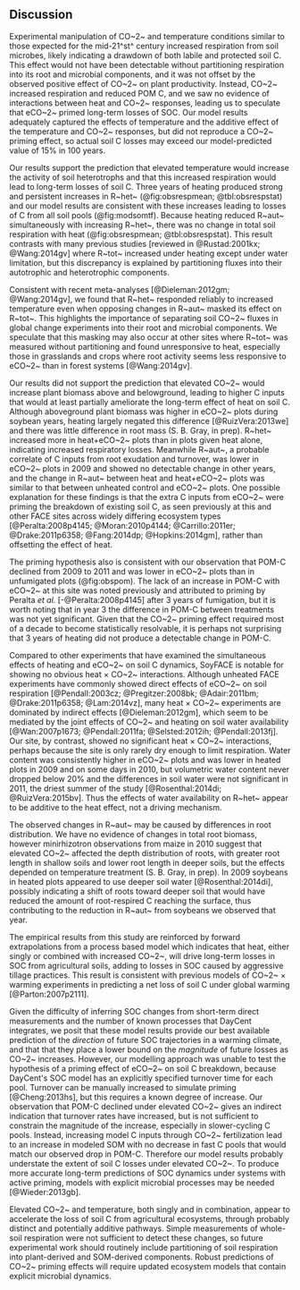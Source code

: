 ## Discussion

Experimental manipulation of CO~2~ and temperature conditions similar to those expected for the mid-21^st^ century increased respiration from soil microbes, likely indicating a drawdown of both labile and protected soil C. This effect would not have been detectable without partitioning respiration into its root and microbial components, and it was not offset by the observed positive effect of CO~2~ on plant productivity. Instead, CO~2~ increased respiration and reduced POM C, and we saw no evidence of interactions between heat and CO~2~ responses, leading us to speculate that eCO~2~ primed long-term losses of SOC. Our model results adequately captured the effects of temperature and the additive effect of the temperature and CO~2~ responses, but did not reproduce a CO~2~ priming effect, so actual soil C losses may exceed our model-predicted value of 15% in 100 years.

Our results support the prediction that elevated temperature would increase the activity of soil heterotrophs and that this increased respiration would lead to long-term losses of soil C. Three years of heating produced strong and persistent increases in R~het~ (@fig:obsrespmean; @tbl:obsrespstat) and our model results are consistent with these increases leading to losses of C from all soil pools (@fig:modsomtf).
Because heating reduced R~aut~ simultaneously with increasing R~het~, there was no change in total soil respiration with heat (@fig:obsrespmean; @tbl:obsrespstat).
This result contrasts with many previous studies [reviewed in @Rustad:2001kx; @Wang:2014gv] where R~tot~ increased under heating except under water limitation, but this discrepancy is explained by partitioning fluxes into their autotrophic and heterotrophic components.

Consistent with recent meta-analyses [@Dieleman:2012gm; @Wang:2014gv], we found that R~het~ responded reliably to increased temperature even when opposing changes in R~aut~ masked its effect on R~tot~. This highlights the importance of separating soil CO~2~ fluxes in global change experiments into their root and microbial components.
We speculate that this masking may also occur at other sites where R~tot~ was measured without partitioning and found unresponsive to heat, especially those in grasslands and crops where root activity seems less responsive to eCO~2~ than in forest systems [@Wang:2014gv].

Our results did not support the prediction that elevated CO~2~ would increase plant biomass above and belowground, leading to higher C inputs that would at least partially ameliorate the long-term effect of heat on soil C. Although aboveground plant biomass was higher in eCO~2~ plots during soybean years, heating largely negated this difference [@RuizVera:2013we] and there was little difference in root mass (S. B. Gray, in prep). R~het~ increased more in heat+eCO~2~ plots than in plots given heat alone, indicating increased respiratory losses. Meanwhile R~aut~, a probable correlate of C inputs from root exudation and turnover, was lower in eCO~2~ plots in 2009 and showed no detectable change in other years, and the change in R~aut~ between heat and heat+eCO~2~ plots was similar to that between unheated control and eCO~2~ plots. One possible explanation for these findings is that the extra C inputs from eCO~2~ were priming the breakdown of existing soil C, as seen previously at this and other FACE sites across widely differing ecosystem types [@Peralta:2008p4145; @Moran:2010p4144; @Carrillo:2011er; @Drake:2011p6358; @Fang:2014dp; @Hopkins:2014gm], rather than offsetting the effect of heat.

The priming hypothesis also is consistent with our observation that POM-C declined from 2009 to 2011 and was lower in eCO~2~ plots than in unfumigated plots (@fig:obspom). The lack of an increase in POM-C with eCO~2~ at this site was noted previously and attributed to priming by Peralta *et al.* [-@Peralta:2008p4145] after 3 years of fumigation, but it is worth noting that in year 3 the difference in POM-C between treatments was not yet significant. Given that the CO~2~ priming effect required most of a decade to become statistically resolvable, it is perhaps not surprising that 3 years of heating did not produce a detectable change in POM-C.

Compared to other experiments that have examined the simultaneous effects of heating and eCO~2~ on soil C dynamics, SoyFACE is notable for showing no obvious heat $\times$ CO~2~ interactions.
Although unheated FACE experiments have commonly showed direct effects of eCO~2~ on soil respiration [@Pendall:2003cz; @Pregitzer:2008bk; @Adair:2011bm; @Drake:2011p6358; @Lam:2014vz], many heat $\times$ CO~2~ experiments are dominated by indirect effects [@Dieleman:2012gm], which seem to be mediated by the joint effects of CO~2~ and heating on soil water availability [@Wan:2007p1673; @Pendall:2011fa; @Selsted:2012ih; @Pendall:2013fj].
Our site, by contrast, showed no significant heat $\times$ CO~2~ interactions, perhaps because the site is only rarely dry enough to limit respiration.
Water content was consistently higher in eCO~2~ plots and was lower in heated plots in 2009 and on some days in 2010, but volumetric water content never dropped below 20% and the differences in soil water were not significant in 2011, the driest summer of the study [@Rosenthal:2014di; @RuizVera:2015bv].
Thus the effects of water availability on R~het~ appear to be additive to the heat effect, not a driving mechanism.

The observed changes in R~aut~ may be caused by differences in root distribution. We have no evidence of changes in total root biomass,
however minirhizotron observations from maize in 2010 suggest that elevated CO~2~ affected the depth distribution of roots, with greater root length in shallow soils and lower root length in deeper soils, but the effects depended on temperature treatment (S. B. Gray, in prep).
In 2009 soybeans in heated plots appeared to use deeper soil water [@Rosenthal:2014di], possibly indicating a shift of roots toward deeper soil that would have reduced the amount of root-respired C reaching the surface, thus contributing to the reduction in R~aut~ from soybeans we observed that year.

The empirical results from this study are reinforced by forward extrapolations from a process based model which indicates that heat, either singly or combined with increased CO~2~, will drive long-term losses in SOC from agricultural soils, adding to losses in SOC caused by aggressive tillage practices.
This result is consistent with previous models of CO~2~ $\times$ warming experiments in predicting a net loss of soil C under global warming [@Parton:2007p2111].

Given the difficulty of inferring SOC changes from short-term direct measurements and the number of known processes that DayCent integrates, we posit that these model results provide our best available prediction of the *direction* of future SOC trajectories in a warming climate, and that that they place a lower bound on the *magnitude* of future losses as CO~2~ increases.
However, our modelling approach was unable to test the hypothesis of a priming effect of eCO~2~ on soil C breakdown, because DayCent's SOC model has an explicitly specified turnover time for each pool. Turnover can be manually increased to simulate priming [@Cheng:2013hs], but this requires a known degree of increase.
Our observation that POM-C declined under elevated CO~2~ gives an indirect indication that turnover rates have increased, but is not sufficient to constrain the magnitude of the increase, especially in slower-cycling C pools. 
Instead, increasing model C inputs through CO~2~ fertilization lead to an increase in modeled SOM with no decrease in fast C pools that would match our observed drop in POM-C. Therefore our model results probably understate the extent of soil C losses under elevated CO~2~.
To produce more accurate long-term predictions of SOC dynamics under systems with active priming, models with explicit microbial processes may be needed [@Wieder:2013gb].

Elevated CO~2~ and temperature, both singly and in combination, appear to accelerate the loss of soil C from agricultural ecosystems, through probably distinct and potentially additive pathways. Simple measurements of whole-soil respiration were not sufficient to detect these changes, so future experimental work should routinely include partitioning of soil respiration into plant-derived and SOM-derived components. Robust predictions of CO~2~ priming effects will require updated ecosystem models that contain explicit microbial dynamics.

